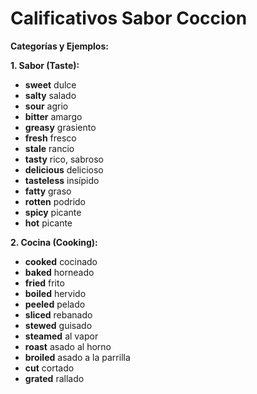 # Calificativos Sabor Coccion




**Categorías y Ejemplos:**

**1. Sabor (Taste):**

*   **sweet**    dulce
*   **salty**    salado
*   **sour**    agrio
*   **bitter**    amargo
*   **greasy**    grasiento
*   **fresh**    fresco
*   **stale**    rancio
*   **tasty**    rico, sabroso
*   **delicious**    delicioso
*   **tasteless**    insípido
*   **fatty**    graso
*   **rotten**    podrido
*   **spicy**    picante
*   **hot**    picante


**2. Cocina (Cooking):**

*   **cooked**    cocinado
*   **baked**    horneado
*   **fried**    frito
*   **boiled**    hervido
*   **peeled**    pelado
*   **sliced**    rebanado
*   **stewed**    guisado
*   **steamed**    al vapor
*   **roast**    asado al horno
*   **broiled**    asado a la parrilla
*   **cut**    cortado
*   **grated**    rallado

